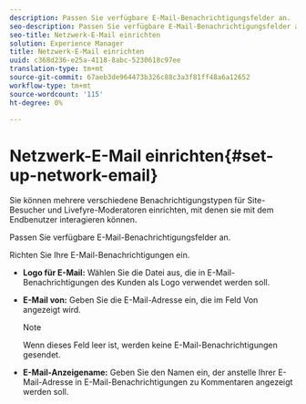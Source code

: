 ```yaml
---
description: Passen Sie verfügbare E-Mail-Benachrichtigungsfelder an.
seo-description: Passen Sie verfügbare E-Mail-Benachrichtigungsfelder an.
seo-title: Netzwerk-E-Mail einrichten
solution: Experience Manager
title: Netzwerk-E-Mail einrichten
uuid: c368d236-e25a-4118-8abc-5230618c97ee
translation-type: tm+mt
source-git-commit: 67aeb3de964473b326c88c3a3f81ff48a6a12652
workflow-type: tm+mt
source-wordcount: '115'
ht-degree: 0%

---
```



# Netzwerk-E-Mail einrichten{#set-up-network-email}

Sie können mehrere verschiedene Benachrichtigungstypen für Site-Besucher und Livefyre-Moderatoren einrichten, mit denen sie mit dem Endbenutzer interagieren können.

Passen Sie verfügbare E-Mail-Benachrichtigungsfelder an.

Richten Sie Ihre E-Mail-Benachrichtigungen ein.

* **Logo für E-Mail:** Wählen Sie die Datei aus, die in E-Mail-Benachrichtigungen des Kunden als Logo verwendet werden soll.
* **E-Mail von:** Geben Sie die E-Mail-Adresse ein, die im Feld Von angezeigt wird.

   >[!NOTE]
   >
   >Wenn dieses Feld leer ist, werden keine E-Mail-Benachrichtigungen gesendet.

* **E-Mail-Anzeigename:** Geben Sie den Namen ein, der anstelle Ihrer E-Mail-Adresse in E-Mail-Benachrichtigungen zu Kommentaren angezeigt werden soll.

